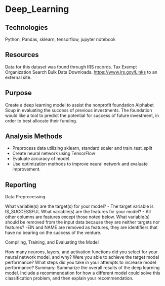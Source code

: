 # Deep_Learning

## Technologies
  Python, Pandas, sklearn, tensorflow, jupyter notebook

## Resources
 Data for this dataset was found through IRS records. Tax Exempt Organization Search Bulk Data Downloads. https://www.irs.gov/Links to an external site.
 
 ## Purpose
 Create a deep learning model to assist the nonprofit foundation Alphabet Soup in evaluating the success of previous investments. The foundation would like a tool to predict the potential for success of future investment, in order to best allocate their funding. 
  
 ## Analysis Methods
  - Preprocess data utilizing sklearn, standard scaler and train_test_split
  - Create neural network using TensorFlow
  - Evaluate accuracy of model.
  - Use optimization methods to improve neural network and evaluate improvement.
## Reporting
Data Preprocessing

What variable(s) are the target(s) for your model? - The target variable is IS_SUCCESSFUL
What variable(s) are the features for your model? - All other columns are features except those noted below.
What variable(s) should be removed from the input data because they are neither targets nor features? -EIN and NAME are removed as features, they are identifiers that have no bearing on the success of the venture.

Compiling, Training, and Evaluating the Model

How many neurons, layers, and activation functions did you select for your neural network model, and why?
Were you able to achieve the target model performance?
What steps did you take in your attempts to increase model performance?
Summary: Summarize the overall results of the deep learning model. Include a recommendation for how a different model could solve this classification problem, and then explain your recommendation.
